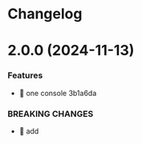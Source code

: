 # Changelog

# 2.0.0 (2024-11-13)


### Features

* 🎸 one console 3b1a6da


### BREAKING CHANGES

* 🧨 add
